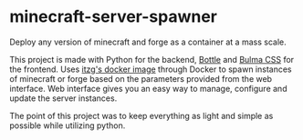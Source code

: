 # minecraft-server-spawner
Deploy any version of minecraft and forge as a container at a mass scale.

This project is made with Python for the backend, [Bottle](https://bottlepy.org/docs/dev/) and [Bulma CSS](https://bulma.io/) for the frontend. Uses [itzg's docker image](https://hub.docker.com/r/itzg/minecraft-server) through Docker to spawn instances of minecraft or forge based on the parameters provided from the web interface. Web interface gives you an easy way to manage, configure and update the server instances.

The point of this project was to keep everything as light and simple as possible while utilizing python.
